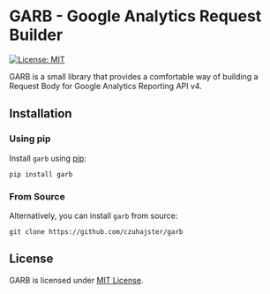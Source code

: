 # GARB - Google Analytics Request Builder
[![License: MIT](https://img.shields.io/badge/License-MIT-yellow.svg)](https://opensource.org/licenses/MIT)

GARB is a small library that provides a comfortable way of building a Request
Body for Google Analytics Reporting API v4.

## Installation

### Using pip

Install `garb` using [pip](https://pip.pypa.io/en/stable/quickstart/):

    pip install garb

### From Source

Alternatively, you can install `garb` from source:

    git clone https://github.com/czuhajster/garb


## License

GARB is licensed under [MIT License](https://github.com/czuhajster/garb/blob/main/LICENSE.md).
